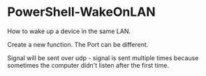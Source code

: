 # PowerShell-WakeOnLAN
How to wake up a device in the same LAN. 

Create a new function. 
The Port can be different.

Signal will be sent over udp - signal is sent multiple times because sometimes the computer didn't listen after the first time.
